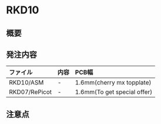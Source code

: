 # RKD10

## 概要

## 発注内容

ファイル|内容|PCB幅
:--|:--|:--
RKD10/ASM|-|1.6mm(cherry mx topplate)
RKD07/RePicot|-|1.6mm(To get special offer)

## 注意点
